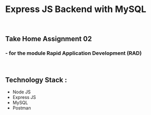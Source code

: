# Express JS Backend with MySQL

<br>

## Take Home Assignment 02

### - for the module Rapid Application Development (RAD)

<br>

## Technology Stack :

- Node JS
- Express JS
- MySQL
- Postman

